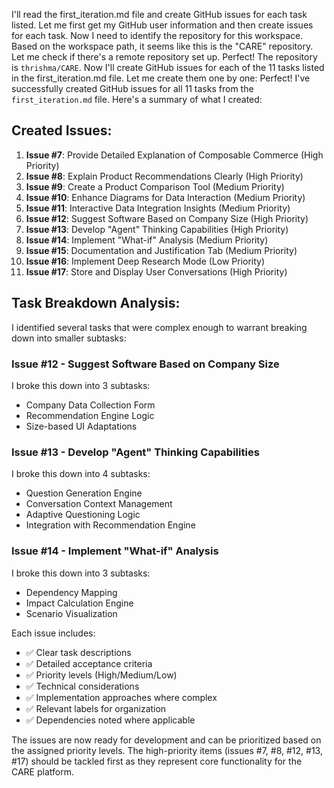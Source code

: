 I'll read the first_iteration.md file and create GitHub issues for each task listed. Let me first get my GitHub user information and then create issues for each task. Now I need to identify the repository for this workspace. Based on the workspace path, it seems like this is the "CARE" repository. Let me check if there's a remote repository set up. Perfect! The repository is `thrishma/CARE`. Now I'll create GitHub issues for each of the 11 tasks listed in the first_iteration.md file. Let me create them one by one: Perfect! I've successfully created GitHub issues for all 11 tasks from the `first_iteration.md` file. Here's a summary of what I created:

## Created Issues:

1. **Issue #7**: Provide Detailed Explanation of Composable Commerce (High Priority)
2. **Issue #8**: Explain Product Recommendations Clearly (High Priority)
3. **Issue #9**: Create a Product Comparison Tool (Medium Priority)
4. **Issue #10**: Enhance Diagrams for Data Interaction (Medium Priority)
5. **Issue #11**: Interactive Data Integration Insights (Medium Priority)
6. **Issue #12**: Suggest Software Based on Company Size (High Priority)
7. **Issue #13**: Develop "Agent" Thinking Capabilities (High Priority)
8. **Issue #14**: Implement "What-if" Analysis (Medium Priority)
9. **Issue #15**: Documentation and Justification Tab (Medium Priority)
10. **Issue #16**: Implement Deep Research Mode (Low Priority)
11. **Issue #17**: Store and Display User Conversations (High Priority)

## Task Breakdown Analysis:

I identified several tasks that were complex enough to warrant breaking down into smaller subtasks:

### **Issue #12 - Suggest Software Based on Company Size**

I broke this down into 3 subtasks:

- Company Data Collection Form
- Recommendation Engine Logic
- Size-based UI Adaptations

### **Issue #13 - Develop "Agent" Thinking Capabilities**

I broke this down into 4 subtasks:

- Question Generation Engine
- Conversation Context Management
- Adaptive Questioning Logic
- Integration with Recommendation Engine

### **Issue #14 - Implement "What-if" Analysis**

I broke this down into 3 subtasks:

- Dependency Mapping
- Impact Calculation Engine
- Scenario Visualization

Each issue includes:

- ✅ Clear task descriptions
- ✅ Detailed acceptance criteria
- ✅ Priority levels (High/Medium/Low)
- ✅ Technical considerations
- ✅ Implementation approaches where complex
- ✅ Relevant labels for organization
- ✅ Dependencies noted where applicable

The issues are now ready for development and can be prioritized based on the assigned priority levels. The high-priority items (issues #7, #8, #12, #13, #17) should be tackled first as they represent core functionality for the CARE platform.
